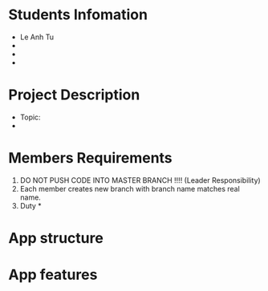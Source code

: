 Students Infomation
=======================

* Le Anh Tu
* 
* 
* 

Project Description
=====================================================

- Topic: 
- 


Members Requirements
=======================

1. DO NOT PUSH CODE INTO MASTER BRANCH !!!! (Leader Responsibility)
2. Each member creates new branch with branch name matches real name.
3. Duty
    * 


App structure
=======================




App features
=======================

